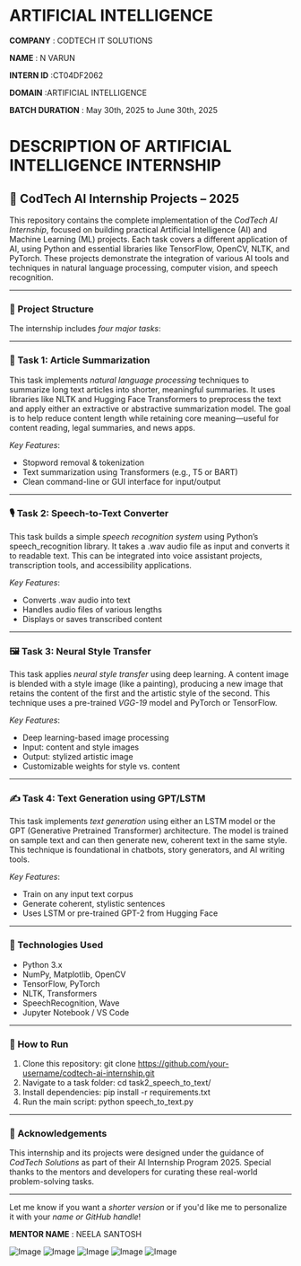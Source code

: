 # ARTIFICIAL INTELLIGENCE 

**COMPANY** : CODTECH IT SOLUTIONS

**NAME** : N VARUN

**INTERN ID** :CT04DF2062

**DOMAIN** :ARTIFICIAL INTELLIGENCE

**BATCH DURATION** : May 30th, 2025 to June 30th, 2025

# DESCRIPTION OF ARTIFICIAL INTELLIGENCE INTERNSHIP

## 💼 CodTech AI Internship Projects – 2025

This repository contains the complete implementation of the *CodTech AI Internship*, focused on building practical Artificial Intelligence (AI) and Machine Learning (ML) projects. Each task covers a different application of AI, using Python and essential libraries like TensorFlow, OpenCV, NLTK, and PyTorch. These projects demonstrate the integration of various AI tools and techniques in natural language processing, computer vision, and speech recognition.

---

### 🔧 Project Structure

The internship includes *four major tasks*:

---

### 📄 Task 1: Article Summarization

This task implements *natural language processing* techniques to summarize long text articles into shorter, meaningful summaries. It uses libraries like NLTK and Hugging Face Transformers to preprocess the text and apply either an extractive or abstractive summarization model. The goal is to help reduce content length while retaining core meaning—useful for content reading, legal summaries, and news apps.

*Key Features*:

* Stopword removal & tokenization
* Text summarization using Transformers (e.g., T5 or BART)
* Clean command-line or GUI interface for input/output

---

### 🎙 Task 2: Speech-to-Text Converter

This task builds a simple *speech recognition system* using Python’s speech_recognition library. It takes a .wav audio file as input and converts it to readable text. This can be integrated into voice assistant projects, transcription tools, and accessibility applications.

*Key Features*:

* Converts .wav audio into text
* Handles audio files of various lengths
* Displays or saves transcribed content

---

### 🖼 Task 3: Neural Style Transfer

This task applies *neural style transfer* using deep learning. A content image is blended with a style image (like a painting), producing a new image that retains the content of the first and the artistic style of the second. This technique uses a pre-trained *VGG-19* model and PyTorch or TensorFlow.

*Key Features*:

* Deep learning-based image processing
* Input: content and style images
* Output: stylized artistic image
* Customizable weights for style vs. content

---

### ✍ Task 4: Text Generation using GPT/LSTM

This task implements *text generation* using either an LSTM model or the GPT (Generative Pretrained Transformer) architecture. The model is trained on sample text and can then generate new, coherent text in the same style. This technique is foundational in chatbots, story generators, and AI writing tools.

*Key Features*:

* Train on any input text corpus
* Generate coherent, stylistic sentences
* Uses LSTM or pre-trained GPT-2 from Hugging Face

---

### 🧰 Technologies Used

* Python 3.x
* NumPy, Matplotlib, OpenCV
* TensorFlow, PyTorch
* NLTK, Transformers
* SpeechRecognition, Wave
* Jupyter Notebook / VS Code

---

### 📌 How to Run

1. Clone this repository:
   git clone https://github.com/your-username/codtech-ai-internship.git
2. Navigate to a task folder:
   cd task2_speech_to_text/
3. Install dependencies:
   pip install -r requirements.txt
4. Run the main script:
   python speech_to_text.py

---

### 🙌 Acknowledgements

This internship and its projects were designed under the guidance of *CodTech Solutions* as part of their AI Internship Program 2025. Special thanks to the mentors and developers for curating these real-world problem-solving tasks.

---

Let me know if you want a *shorter version* or if you'd like me to personalize it with your *name or GitHub handle*!


**MENTOR NAME** : NEELA SANTOSH

![Image](https://github.com/user-attachments/assets/f23b0aa1-e3dd-4903-859d-b1aa3a194c77)
![Image](https://github.com/user-attachments/assets/a43e82b2-a753-4397-943a-daf4f22eecf1)
![Image](https://github.com/user-attachments/assets/33f1e116-6705-4ea4-8d37-c1d5e4ff24c1)
![Image](https://github.com/user-attachments/assets/d0ad4d4c-8f09-4916-b24f-eb089352f5f8)
![Image](https://github.com/user-attachments/assets/761a357b-b228-4a73-a131-acdfd31edd5e)
